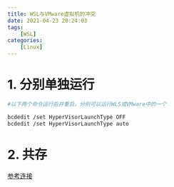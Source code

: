 ```yaml
---
title: WSL与VMware虚拟机的冲突
date: 2021-04-23 20:24:03
tags: 
    [WSL] 
categories: 
    [Linux]
---
```


# 1. 分别单独运行
```bash
#以下两个命令运行后并重启，分别可以运行WLS或VMware中的一个

bcdedit /set HyperVisorLaunchType OFF
bcdedit /set HyperVisorLaunchType auto
```

# 2. 共存

[参考连接](https://blog.csdn.net/Kukmoon/article/details/107438371?utm_medium=distribute.pc_relevant.none-task-blog-baidujs_title-1&spm=1001.2101.3001.4242)